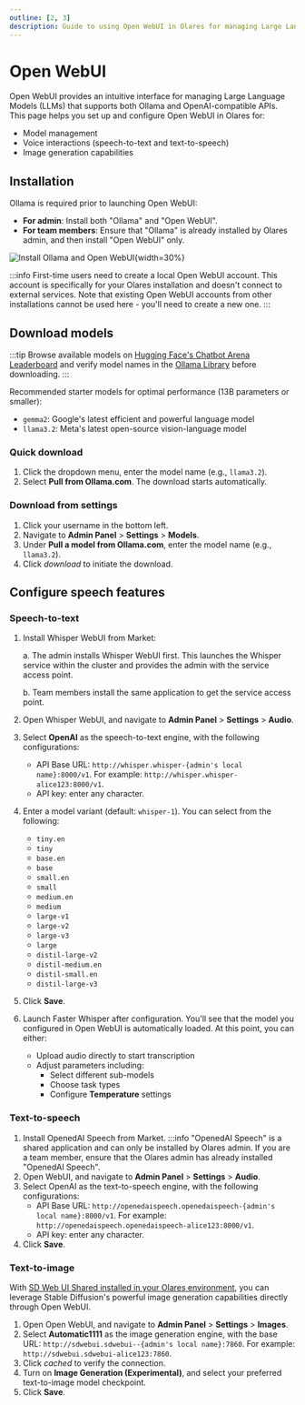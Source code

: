 ```yaml
---
outline: [2, 3]
description: Guide to using Open WebUI in Olares for managing Large Language Models. Learn about model management, voice interactions, and image generation capabilities with both Ollama and OpenAI-compatible APIs.
---
```


# Open WebUI

Open WebUI provides an intuitive interface for managing Large Language Models (LLMs) that supports both Ollama and OpenAI-compatible APIs. This page helps you set up and configure Open WebUI in Olares for:

* Model management
* Voice interactions (speech-to-text and text-to-speech)
* Image generation capabilities

## Installation
Ollama is required prior to launching Open WebUI:
* **For admin**: Install both "Ollama" and "Open WebUI".
* **For team members**: Ensure that "Ollama" is already installed by Olares admin, and then install "Open WebUI" only.

![Install Ollama and Open WebUI](/images/manual/use-cases/install-open-webui.png){width=30%}

:::info
First-time users need to create a local Open WebUI account. This account is specifically for your Olares installation and doesn't connect to external services. Note that existing Open WebUI accounts from other installations cannot be used here - you'll need to create a new one.
:::

## Download models
:::tip
Browse available models on [Hugging Face's Chatbot Arena Leaderboard](https://huggingface.co/spaces/lmsys/chatbot-arena-leaderboard) and verify model names in the [Ollama Library](https://ollama.com/library) before downloading.
:::

Recommended starter models for optimal performance (13B parameters or smaller):

* `gemma2`: Google's latest  efficient and powerful language model
* `llama3.2`: Meta's latest open-source vision-language model

### Quick download
1. Click the dropdown menu, enter the model name (e.g., `llama3.2`).
2. Select **Pull from Ollama.com**. The download starts automatically.
### Download from settings
1. Click your username in the bottom left.
2. Navigate to **Admin Panel** > **Settings** > **Models**.
3. Under **Pull a model from Ollama.com**, enter the model name (e.g., `llama3.2`).
4. Click <i class="material-symbols-outlined">download</i> to initiate the download.
## Configure speech features
### Speech-to-text
1. Install Whisper WebUI from Market:
   
   a. The admin installs Whisper WebUI first. This launches the Whisper service within the cluster and provides the admin with the service access point.
   
   b. Team members install the same application to get the service access point.

2. Open Whisper WebUI, and navigate to **Admin Panel** > **Settings** > **Audio**.
3. Select **OpenAI** as the speech-to-text engine, with the following configurations:
   - API Base URL: `http://whisper.whisper-{admin's local name}:8000/v1`. For example: `http://whisper.whisper-alice123:8000/v1`.
   - API key: enter any character.
4. Enter a model variant (default: `whisper-1`). You can select from the following:
   - `tiny.en`
   - `tiny`
   - `base.en`
   - `base`
   - `small.en`
   - `small`
   - `medium.en`
   - `medium`
   - `large-v1`
   - `large-v2`
   - `large-v3`
   - `large`
   - `distil-large-v2`
   - `distil-medium.en`
   - `distil-small.en`
   - `distil-large-v3`
5. Click **Save**.
6. Launch Faster Whisper after configuration. You'll see that the model you configured in Open WebUI is automatically loaded. At this point, you can either:
   - Upload audio directly to start transcription
   - Adjust parameters including:
      - Select different sub-models
      - Choose task types
      - Configure **Temperature** settings

### Text-to-speech
1. Install OpenedAI Speech from Market.
   :::info
   "OpenedAI Speech" is a shared application and can only be installed by Olares admin. If you are a team member, ensure that the Olares admin has already installed "OpenedAI Speech".
2. Open WebUI, and navigate to **Admin Panel** > **Settings** > **Audio**.
3. Select OpenAI as the text-to-speech engine, with the following configurations:
    - API Base URL: `http://openedaispeech.openedaispeech-{admin's local name}:8000/v1`. For example: `http://openedaispeech.openedaispeech-alice123:8000/v1`.
    - API key: enter any character.
4. Click **Save**.

### Text-to-image
With [SD Web UI Shared installed in your Olares environment](stable-diffusion.md#install-sd-web-ui), you can leverage Stable Diffusion's powerful image generation capabilities directly through Open WebUI.

1. Open Open WebUI, and navigate to **Admin Panel** > **Settings** > **Images**.
2. Select **Automatic1111** as the image generation engine, with the base URL:  `http://sdwebui.sdwebui--{admin's local name}:7860`. For example: `http://sdwebui.sdwebui-alice123:7860`.
3. Click <i class="material-symbols-outlined">cached</i> to verify the connection.
4. Turn on **Image Generation (Experimental)**, and select your preferred text-to-image model checkpoint.
5. Click **Save**.
